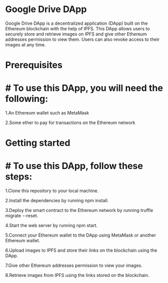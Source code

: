 # Google Drive DApp

Google Drive DApp is a decentralized application (DApp) built on the Ethereum blockchain with the help of IPFS. This DApp allows users to securely store and retrieve images on IPFS and give other Ethereum addresses permission to view them. Users can also revoke access to their images at any time.

# Prerequisites

# # To use this DApp, you will need the following:

1.An Ethereum wallet such as MetaMask

2.Some ether to pay for transactions on the Ethereum network

# Getting started
# # To use this DApp, follow these steps:

1.Clone this repository to your local machine.

2.Install the dependencies by running npm install.

3.Deploy the smart contract to the Ethereum network by running truffle migrate --reset.

4.Start the web server by running npm start.

5.Connect your Ethereum wallet to the DApp using MetaMask or another Ethereum wallet.

6.Upload images to IPFS and store their links on the blockchain using the DApp.

7.Give other Ethereum addresses permission to view your images.

8.Retrieve images from IPFS using the links stored on the blockchain.

